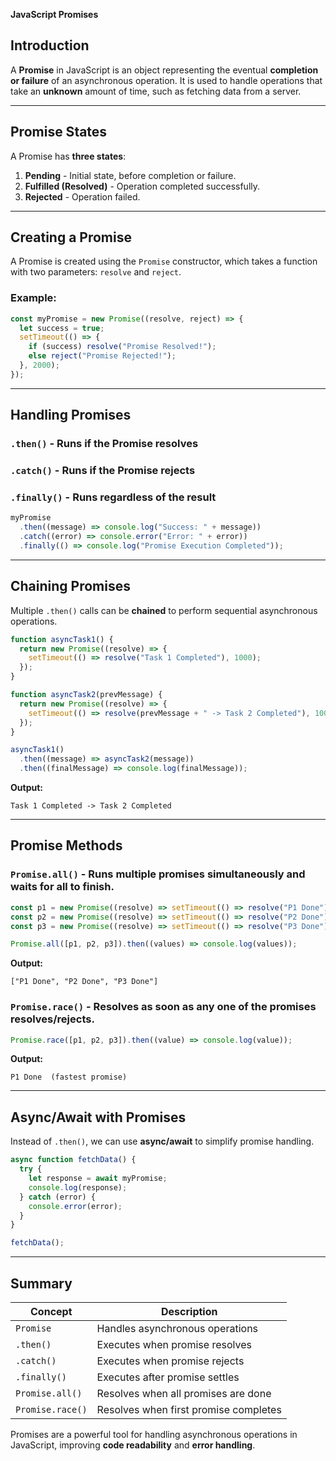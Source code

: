 **JavaScript Promises**

## Introduction

A **Promise** in JavaScript is an object representing the eventual **completion or failure** of an asynchronous operation. It is used to handle operations that take an **unknown** amount of time, such as fetching data from a server.

---

## Promise States

A Promise has **three states**:

1. **Pending** - Initial state, before completion or failure.
2. **Fulfilled (Resolved)** - Operation completed successfully.
3. **Rejected** - Operation failed.

---

## Creating a Promise

A Promise is created using the `Promise` constructor, which takes a function with two parameters: `resolve` and `reject`.

### Example:

```javascript
const myPromise = new Promise((resolve, reject) => {
  let success = true;
  setTimeout(() => {
    if (success) resolve("Promise Resolved!");
    else reject("Promise Rejected!");
  }, 2000);
});
```

---

## Handling Promises

### `.then()` - Runs if the Promise resolves

### `.catch()` - Runs if the Promise rejects

### `.finally()` - Runs regardless of the result

```javascript
myPromise
  .then((message) => console.log("Success: " + message))
  .catch((error) => console.error("Error: " + error))
  .finally(() => console.log("Promise Execution Completed"));
```

---

## Chaining Promises

Multiple `.then()` calls can be **chained** to perform sequential asynchronous operations.

```javascript
function asyncTask1() {
  return new Promise((resolve) => {
    setTimeout(() => resolve("Task 1 Completed"), 1000);
  });
}

function asyncTask2(prevMessage) {
  return new Promise((resolve) => {
    setTimeout(() => resolve(prevMessage + " -> Task 2 Completed"), 1000);
  });
}

asyncTask1()
  .then((message) => asyncTask2(message))
  .then((finalMessage) => console.log(finalMessage));
```

**Output:**

```
Task 1 Completed -> Task 2 Completed
```

---

## Promise Methods

### `Promise.all()` - Runs multiple promises **simultaneously** and waits for all to finish.

```javascript
const p1 = new Promise((resolve) => setTimeout(() => resolve("P1 Done"), 1000));
const p2 = new Promise((resolve) => setTimeout(() => resolve("P2 Done"), 2000));
const p3 = new Promise((resolve) => setTimeout(() => resolve("P3 Done"), 1500));

Promise.all([p1, p2, p3]).then((values) => console.log(values));
```

**Output:**

```
["P1 Done", "P2 Done", "P3 Done"]
```

### `Promise.race()` - Resolves as soon as **any one** of the promises resolves/rejects.

```javascript
Promise.race([p1, p2, p3]).then((value) => console.log(value));
```

**Output:**

```
P1 Done  (fastest promise)
```

---

## Async/Await with Promises

Instead of `.then()`, we can use **async/await** to simplify promise handling.

```javascript
async function fetchData() {
  try {
    let response = await myPromise;
    console.log(response);
  } catch (error) {
    console.error(error);
  }
}

fetchData();
```

---

## Summary

| Concept          | Description                           |
| ---------------- | ------------------------------------- |
| `Promise`        | Handles asynchronous operations       |
| `.then()`        | Executes when promise resolves        |
| `.catch()`       | Executes when promise rejects         |
| `.finally()`     | Executes after promise settles        |
| `Promise.all()`  | Resolves when all promises are done   |
| `Promise.race()` | Resolves when first promise completes |

Promises are a powerful tool for handling asynchronous operations in JavaScript, improving **code readability** and **error handling**.

